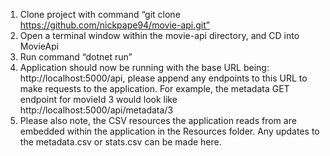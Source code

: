1)  Clone project with command “git clone https://github.com/nickpape94/movie-api.git”
2)	Open a terminal window within the movie-api directory, and CD into MovieApi
3)	Run command “dotnet run”
4)	Application should now be running with the base URL being: http://localhost:5000/api, please append any endpoints to this URL to make requests to the application. For example, the metadata GET endpoint for movieId 3 would look like http://localhost:5000/api/metadata/3
5)	Please also note, the CSV resources the application reads from are embedded within the application in the Resources folder. Any updates to the metadata.csv or stats.csv can be made here. 
